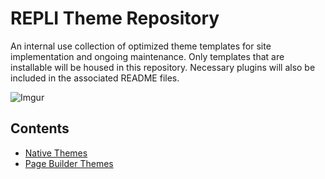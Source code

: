 # REPLI Theme Repository 
An internal use collection of optimized theme templates for site implementation and ongoing maintenance. Only templates that are installable will be housed in this repository. Necessary plugins will also be included in the associated README files. 

![Imgur](https://i.imgur.com/xGo8jae.jpg)

## Contents
* [Native Themes](https://github.com/REPLI-Developer-Repo/theme-repo/tree/master/native-themes)
* [Page Builder Themes](https://github.com/REPLI-Developer-Repo/theme-repo/tree/master/pageBuilder-themes)